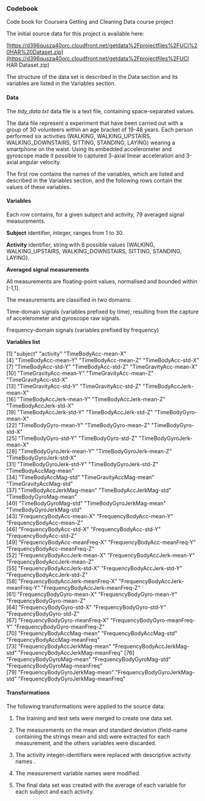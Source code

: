 ### Codebook

Code book for Coursera Getting and Cleaning Data course project

The initial source data for this project is available here:

 [https://d396qusza40orc.cloudfront.net/getdata%2Fprojectfiles%2FUCI%20HAR%20Dataset.zip](https://d396qusza40orc.cloudfront.net/getdata%2Fprojectfiles%2FUCI HAR Dataset.zip)  

The structure of the data set is described in the Data section and its variables are listed in the Variables section.

#### Data

The *tidy_data.txt* data file is a text file, containing space-separated values.

The data file represent a  experiment that have been carried out with a group of 30 volunteers within an age bracket of 19-48 years. Each person performed six activities (WALKING, WALKING_UPSTAIRS, WALKING_DOWNSTAIRS, SITTING, STANDING, LAYING) wearing a smartphone  on the waist. Using its embedded accelerometer and gyroscope made it possible to captured 3-axial linear acceleration and 3-axial angular velocity. 

The first row contains the names of the variables, which are listed and described in the Variables section, and the following rows contain the values of these variables.

#### Variables

Each row contains, for a given subject and activity, 79 averaged signal measurements.

**Subject** identifier, integer, ranges from 1 to 30.

**Activity** identifier, string with 6 possible values  (WALKING, WALKING_UPSTAIRS, WALKING_DOWNSTAIRS, SITTING, STANDING, LAYING).

**Averaged signal measurements**

All measurements are floating-point values, normalised and bounded within [-1,1].

The measurements are classified in two domains:

Time-domain signals (variables prefixed by time), resulting from the capture of accelerometer and gyroscope raw signals.

Frequency-domain signals (variables prefixed by frequency)

**Variables list**

[1] "subject"                           "activity"                          "TimeBodyAcc-mean-X"               
 [4] "TimeBodyAcc-mean-Y"                "TimeBodyAcc-mean-Z"                "TimeBodyAcc-std-X"                
 [7] "TimeBodyAcc-std-Y"                 "TimeBodyAcc-std-Z"                 "TimeGravityAcc-mean-X"            
[10] "TimeGravityAcc-mean-Y"             "TimeGravityAcc-mean-Z"             "TimeGravityAcc-std-X"             
[13] "TimeGravityAcc-std-Y"              "TimeGravityAcc-std-Z"              "TimeBodyAccJerk-mean-X"           
[16] "TimeBodyAccJerk-mean-Y"            "TimeBodyAccJerk-mean-Z"            "TimeBodyAccJerk-std-X"            
[19] "TimeBodyAccJerk-std-Y"             "TimeBodyAccJerk-std-Z"             "TimeBodyGyro-mean-X"              
[22] "TimeBodyGyro-mean-Y"               "TimeBodyGyro-mean-Z"               "TimeBodyGyro-std-X"               
[25] "TimeBodyGyro-std-Y"                "TimeBodyGyro-std-Z"                "TimeBodyGyroJerk-mean-X"          
[28] "TimeBodyGyroJerk-mean-Y"           "TimeBodyGyroJerk-mean-Z"           "TimeBodyGyroJerk-std-X"           
[31] "TimeBodyGyroJerk-std-Y"            "TimeBodyGyroJerk-std-Z"            "TimeBodyAccMag-mean"              
[34] "TimeBodyAccMag-std"                "TimeGravityAccMag-mean"            "TimeGravityAccMag-std"            
[37] "TimeBodyAccJerkMag-mean"           "TimeBodyAccJerkMag-std"            "TimeBodyGyroMag-mean"             
[40] "TimeBodyGyroMag-std"               "TimeBodyGyroJerkMag-mean"          "TimeBodyGyroJerkMag-std"          
[43] "FrequencyBodyAcc-mean-X"           "FrequencyBodyAcc-mean-Y"           "FrequencyBodyAcc-mean-Z"          
[46] "FrequencyBodyAcc-std-X"            "FrequencyBodyAcc-std-Y"            "FrequencyBodyAcc-std-Z"           
[49] "FrequencyBodyAcc-meanFreq-X"       "FrequencyBodyAcc-meanFreq-Y"       "FrequencyBodyAcc-meanFreq-Z"      
[52] "FrequencyBodyAccJerk-mean-X"       "FrequencyBodyAccJerk-mean-Y"       "FrequencyBodyAccJerk-mean-Z"      
[55] "FrequencyBodyAccJerk-std-X"        "FrequencyBodyAccJerk-std-Y"        "FrequencyBodyAccJerk-std-Z"       
[58] "FrequencyBodyAccJerk-meanFreq-X"   "FrequencyBodyAccJerk-meanFreq-Y"   "FrequencyBodyAccJerk-meanFreq-Z"  
[61] "FrequencyBodyGyro-mean-X"          "FrequencyBodyGyro-mean-Y"          "FrequencyBodyGyro-mean-Z"         
[64] "FrequencyBodyGyro-std-X"           "FrequencyBodyGyro-std-Y"           "FrequencyBodyGyro-std-Z"          
[67] "FrequencyBodyGyro-meanFreq-X"      "FrequencyBodyGyro-meanFreq-Y"      "FrequencyBodyGyro-meanFreq-Z"     
[70] "FrequencyBodyAccMag-mean"          "FrequencyBodyAccMag-std"           "FrequencyBodyAccMag-meanFreq"     
[73] "FrequencyBodyAccJerkMag-mean"      "FrequencyBodyAccJerkMag-std"       "FrequencyBodyAccJerkMag-meanFreq" 
[76] "FrequencyBodyGyroMag-mean"         "FrequencyBodyGyroMag-std"          "FrequencyBodyGyroMag-meanFreq"    
[79] "FrequencyBodyGyroJerkMag-mean"     "FrequencyBodyGyroJerkMag-std"      "FrequencyBodyGyroJerkMag-meanFreq"

#### Transformations

The following transformations were applied to the source data:

1. The training and test sets were merged to create one data set.

2. The measurements on the mean and standard deviation (field-name containing the strings mean and std) were extracted for each measurement, and the others variables were discarded.

3. The activity integer-identifiers  were replaced with descriptive activity names .

4. The measurement variable names were modified.

5. The final data set was created with the average of each variable for each subject and each activity.

   